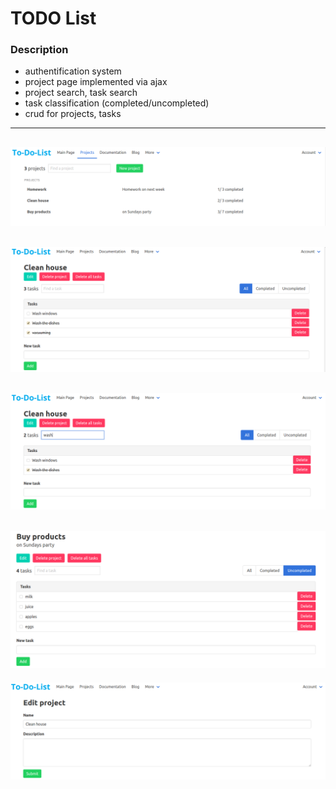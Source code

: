 # TODO List
### Description
* authentification system
* project page implemented via ajax
* project search, task search
* task classification (completed/uncompleted)
* crud for projects, tasks 
---
![](screenshots/Screenshot1.png)
---
![](screenshots/Screenshot2.png)
---
![](screenshots/Screenshot3.png)
---
![](screenshots/Screenshot5.png)
---
![](screenshots/Screenshot4.png)